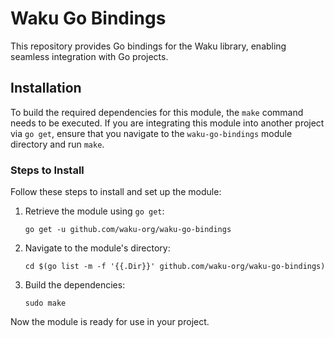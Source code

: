 # Waku Go Bindings

This repository provides Go bindings for the Waku library, enabling seamless integration with Go projects.

## Installation

To build the required dependencies for this module, the `make` command needs to be executed. If you are integrating this module into another project via `go get`, ensure that you navigate to the `waku-go-bindings` module directory and run `make`.

### Steps to Install

Follow these steps to install and set up the module:

1. Retrieve the module using `go get`:
   ```
   go get -u github.com/waku-org/waku-go-bindings
   ```
2. Navigate to the module's directory:
   ```
   cd $(go list -m -f '{{.Dir}}' github.com/waku-org/waku-go-bindings)
   ```
3. Build the dependencies:
   ```
   sudo make
   ```

Now the module is ready for use in your project.
